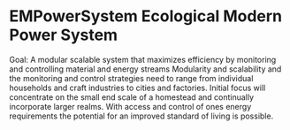 # EMPowerSystem Ecological Modern Power System
Goal: A modular scalable system that maximizes efficiency by monitoring and controlling material and energy streams
Modularity and scalability and the monitoring and control strategies need to range from individual households and craft industries to cities and factories. 
Initial focus will concentrate on the small end scale of a homestead and continually incorporate larger realms. 
With access and control of ones energy requirements the potential for an improved standard of living is possible.


